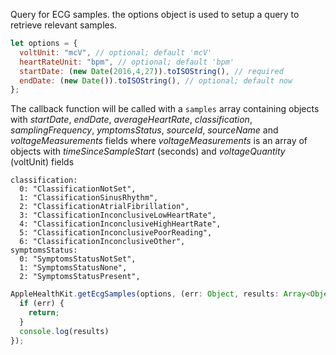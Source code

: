 Query for ECG samples. the options object is used to setup a query to retrieve relevant samples.

```javascript
let options = {
  voltUnit: "mcV", // optional; default 'mcV'
  heartRateUnit: "bpm", // optional; default 'bpm'
  startDate: (new Date(2016,4,27)).toISOString(), // required
  endDate: (new Date()).toISOString(), // optional; default now
};
```

The callback function will be called with a `samples` array containing objects with *startDate*, *endDate*, *averageHeartRate*, *classification*, *samplingFrequency*, *ymptomsStatus*, *sourceId*, *sourceName* and *voltageMeasurements* fields where *voltageMeasurements* is an array of objects with *timeSinceSampleStart* (seconds) and *voltageQuantity* (voltUnit) fields

```
classification:
  0: "ClassificationNotSet",
  1: "ClassificationSinusRhythm",
  2: "ClassificationAtrialFibrillation",
  3: "ClassificationInconclusiveLowHeartRate",
  4: "ClassificationInconclusiveHighHeartRate",
  5: "ClassificationInconclusivePoorReading",
  6: "ClassificationInconclusiveOther",
symptomsStatus:
  0: "SymptomsStatusNotSet",
  1: "SymptomsStatusNone",
  2: "SymptomsStatusPresent",
```

```javascript
AppleHealthKit.getEcgSamples(options, (err: Object, results: Array<Object>) => {
  if (err) {
    return;
  }
  console.log(results)
});
```
